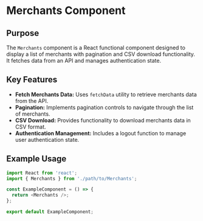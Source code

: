 # Merchants Component

## Purpose
The `Merchants` component is a React functional component designed to display a list of merchants with pagination and CSV download functionality. It fetches data from an API and manages authentication state.

## Key Features
- **Fetch Merchants Data:** Uses `fetchData` utility to retrieve merchants data from the API.
- **Pagination:** Implements pagination controls to navigate through the list of merchants.
- **CSV Download:** Provides functionality to download merchants data in CSV format.
- **Authentication Management:** Includes a logout function to manage user authentication state.

## Example Usage
```javascript
import React from 'react';
import { Merchants } from './path/to/Merchants';

const ExampleComponent = () => {
  return <Merchants />;
};

export default ExampleComponent;
